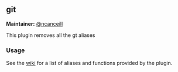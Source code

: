 ## git

**Maintainer:** [@ncanceill](https://github.com/ncanceill)

This plugin removes all the gt aliases

### Usage

See the [wiki](https://github.com/robbyrussell/oh-my-zsh/wiki/Plugin:git) for a list of aliases and functions provided by the plugin.

